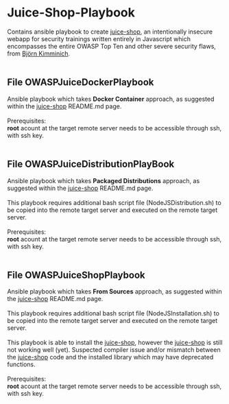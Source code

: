 # Juice-Shop-Playbook

Contains ansible playbook to create <a href="https://github.com/bkimminich/juice-shop">juice-shop</a>, an intentionally insecure webapp for security trainings written entirely in Javascript which encompasses the entire OWASP Top Ten and other severe security flaws, from <a href="https://github.com/bkimminich">Björn Kimminich</a>.<br>
<br>
## File OWASPJuiceDockerPlaybook
Ansible playbook which takes <b>Docker Container</b> approach, as suggested within the <a href="https://github.com/bkimminich/juice-shop">juice-shop</a> README.md page.<br>
<br>
Prerequisites:<br>
<b>root</b> acount at the target remote server needs to be accessible through ssh, with ssh key.<br>
<br>
## File OWASPJuiceDistributionPlayBook
Ansible playbook which takes <b>Packaged Distributions</b> approach, as suggested within the <a href="https://github.com/bkimminich/juice-shop">juice-shop</a> README.md page.<br>
<br>
This playbook requires additional bash script file (NodeJSDistribution.sh) to be copied into the remote target server and executed on the remote target server.<br>
<br>
Prerequisites:<br>
<b>root</b> acount at the target remote server needs to be accessible through ssh, with ssh key.<br>
<br>
## File OWASPJuiceShopPlaybook
Ansible playbook which takes <b>From Sources</b> approach, as suggested within the <a href="https://github.com/bkimminich/juice-shop">juice-shop</a> README.md page.<br>
<br>
This playbook requires additional bash script file (NodeJSInstallation.sh) to be copied into the remote target server and executed on the remote target server.<br>
<br>
This playbook is able to install the <a href="https://github.com/bkimminich/juice-shop">juice-shop</a>, however the <a href="https://github.com/bkimminich/juice-shop">juice-shop</a> is still not working well (yet). Suspected compiler issue and/or mismatch between the <a href="https://github.com/bkimminich/juice-shop">juice-shop</a> code and the installed library which may have deprecated functions.<br>
<br>
Prerequisites:<br>
<b>root</b> acount at the target remote server needs to be accessible through ssh, with ssh key.<br>
<br>
